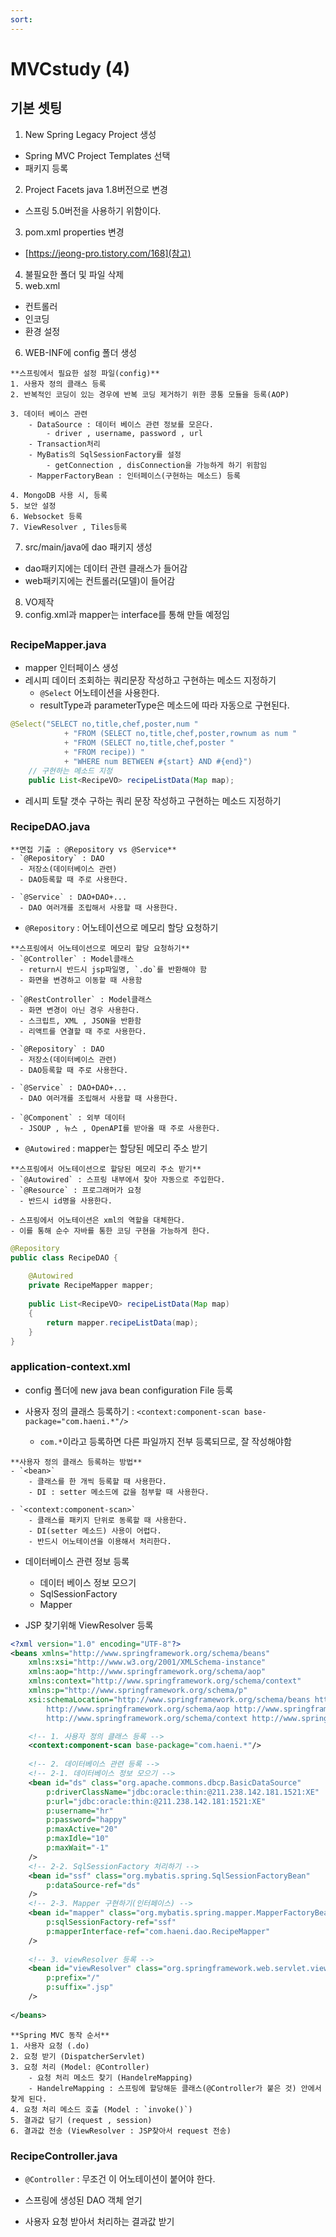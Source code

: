 ```yaml
---
sort:
---
```


# MVCstudy (4)

## 기본 셋팅
1. New Spring Legacy Project 생성
  - Spring MVC Project Templates 선택
  - 패키지 등록
2. Project Facets java 1.8버전으로 변경
  - 스프링 5.0버전을 사용하기 위함이다.
3. pom.xml properties 변경
  - [https://jeong-pro.tistory.com/168](참고)
4. 불필요한 폴더 및 파일 삭제
5. web.xml
  - 컨트롤러 
  - 인코딩
  - 환경 설정
6. WEB-INF에 config 폴더 생성

```note
**스프링에서 필요한 설정 파일(config)**
1. 사용자 정의 클래스 등록
2. 반복적인 코딩이 있는 경우에 반복 코딩 제거하기 위한 콩통 모듈을 등록(AOP)

3. 데이터 베이스 관련
	- DataSource : 데이터 베이스 관련 정보를 모은다.
		- driver , username, password , url
	- Transaction처리
	- MyBatis의 SqlSessionFactory를 설정
		- getConnection , disConnection을 가능하게 하기 위함임
	- MapperFactoryBean : 인터페이스(구현하는 메소드) 등록

4. MongoDB 사용 시, 등록
5. 보안 설정
6. Websocket 등록
7. ViewResolver , Tiles등록
```

7. src/main/java에 dao 패키지 생성
  - dao패키지에는 데이터 관련 클래스가 들어감
  - web패키지에는 컨트롤러(모델)이 들어감

8. VO제작
9. config.xml과 mapper는 interface를 통해 만들 예정임


##


### RecipeMapper.java
- mapper 인터페이스 생성
- 레시피 데이터 조회하는 쿼리문장 작성하고 구현하는 메소드 지정하기
  - `@Select` 어노테이션을 사용한다.
  - resultType과 parameterType은 메소드에 따라 자동으로 구현된다.  

```java
@Select("SELECT no,title,chef,poster,num "
			+ "FROM (SELECT no,title,chef,poster,rownum as num "
			+ "FROM (SELECT no,title,chef,poster "
			+ "FROM recipe)) "
			+ "WHERE num BETWEEN #{start} AND #{end}")
	// 구현하는 메소드 지정
	public List<RecipeVO> recipeListData(Map map);
```
- 레시피 토탈 갯수 구하는 쿼리 문장 작성하고 구현하는 메소드 지정하기


### RecipeDAO.java


```warning
**면접 기출 : @Repository vs @Service**
- `@Repository` : DAO
  - 저장소(데이터베이스 관련)
  - DAO등록할 때 주로 사용한다.
  
- `@Service` : DAO+DAO+...
  - DAO 여러개를 조립해서 사용할 때 사용한다.
```

- `@Repository` : 어노테이션으로 메모리 할당 요청하기

```note
**스프링에서 어노테이션으로 메모리 할당 요청하기**
- `@Controller` : Model클래스
  - return시 반드시 jsp파일명, `.do`를 반환해야 함
  - 화면을 변경하고 이동할 때 사용함
  
- `@RestController` : Model클래스
  - 화면 변경이 아닌 경우 사용한다.
  - 스크립트, XML , JSON을 반환함
  - 리액트를 연결할 때 주로 사용한다.
  
- `@Repository` : DAO
  - 저장소(데이터베이스 관련)
  - DAO등록할 때 주로 사용한다.
  
- `@Service` : DAO+DAO+...
  - DAO 여러개를 조립해서 사용할 때 사용한다.
  
- `@Component` : 외부 데이터
  - JSOUP , 뉴스 , OpenAPI를 받아올 때 주로 사용한다.
```



- `@Autowired` : mapper는 할당된 메모리 주소 받기 

```note
**스프링에서 어노테이션으로 할당된 메모리 주소 받기**
- `@Autowired` : 스프링 내부에서 찾아 자동으로 주입한다.
- `@Resource` : 프로그래머가 요청
  - 반드시 id명을 사용한다.
```

```tip
- 스프링에서 어노테이션은 xml의 역할을 대체한다.
- 이를 통해 순수 자바를 통한 코딩 구현을 가능하게 한다.
```

```java
@Repository
public class RecipeDAO {
	
	@Autowired
	private RecipeMapper mapper;
	
	public List<RecipeVO> recipeListData(Map map)
	{
		return mapper.recipeListData(map);
	}
}
```

### application-context.xml

- config 폴더에 new java bean configuration File 등록

- 사용자 정의 클래스 등록하기 : `<context:component-scan base-package="com.haeni.*"/>`
	- `com.*`이라고 등록하면 다른 파일까지 전부 등록되므로, 잘 작성해야함

```note
**사용자 정의 클래스 등록하는 방법**
- `<bean>`
	- 클래스를 한 개씩 등록할 때 사용한다.
	- DI : setter 메소드에 값을 첨부할 때 사용한다.

- `<context:component-scan>`
	- 클래스를 패키지 단위로 동록할 때 사용한다.
	- DI(setter 메소드) 사용이 어렵다.
	- 반드시 어노테이션을 이용해서 처리한다.
```

- 데이터베이스 관련 정보 등록
	- 데이터 베이스 정보 모으기
	- SqlSessionFactory
	- Mapper

- JSP 찾기위해 ViewResolver 등록

```XML
<?xml version="1.0" encoding="UTF-8"?>
<beans xmlns="http://www.springframework.org/schema/beans"
	xmlns:xsi="http://www.w3.org/2001/XMLSchema-instance"
	xmlns:aop="http://www.springframework.org/schema/aop"
	xmlns:context="http://www.springframework.org/schema/context"
	xmlns:p="http://www.springframework.org/schema/p"
	xsi:schemaLocation="http://www.springframework.org/schema/beans http://www.springframework.org/schema/beans/spring-beans.xsd
		http://www.springframework.org/schema/aop http://www.springframework.org/schema/aop/spring-aop-4.3.xsd
		http://www.springframework.org/schema/context http://www.springframework.org/schema/context/spring-context-4.3.xsd">

	<!-- 1. 사용자 정의 클래스 등록 -->
	<context:component-scan base-package="com.haeni.*"/>
	
	<!-- 2. 데이터베이스 관련 등록 -->
	<!-- 2-1. 데이터베이스 정보 모으기 -->
	<bean id="ds" class="org.apache.commons.dbcp.BasicDataSource"
		p:driverClassName="jdbc:oracle:thin:@211.238.142.181.1521:XE"
		p:url="jdbc:oracle:thin:@211.238.142.181:1521:XE"
		p:username="hr"
		p:password="happy"
		p:maxActive="20"
		p:maxIdle="10"
		p:maxWait="-1"
	/>
	<!-- 2-2. SqlSessionFactory 처리하기 -->
	<bean id="ssf" class="org.mybatis.spring.SqlSessionFactoryBean"
		p:dataSource-ref="ds"
	/>
	<!-- 2-3. Mapper 구현하기(인터페이스) -->
	<bean id="mapper" class="org.mybatis.spring.mapper.MapperFactoryBean"
		p:sqlSessionFactory-ref="ssf"
		p:mapperInterface-ref="com.haeni.dao.RecipeMapper"
	/>
	
	<!-- 3. viewResolver 등록 -->
	<bean id="viewResolver" class="org.springframework.web.servlet.view.InternalResourceViewResolver"
		p:prefix="/"
		p:suffix=".jsp"
	/>
	
</beans>
```


```note
**Spring MVC 동작 순서**
1. 사용자 요청 (.do)
2. 요청 받기 (DispatcherServlet)
3. 요청 처리 (Model: @Controller)
	- 요청 처리 메소드 찾기 (HandelreMapping) 
	- HandelreMapping : 스프링에 할당해둔 클래스(@Controller가 붙은 것) 안에서 찾게 된다.
4. 요청 처리 메소드 호출 (Model : `invoke()`)
5. 결과값 담기 (request , session)
6. 결과값 전송 (ViewResolver : JSP찾아서 request 전송)
```

### RecipeController.java

- `@Controller` : 무조건 이 어노테이션이 붙어야 한다.
- 스프링에 생성된 DAO 객체 얻기

- 사용자 요청 받아서 처리하는 결과값 받기
